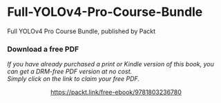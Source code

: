 # Full-YOLOv4-Pro-Course-Bundle
Full YOLOv4 Pro Course Bundle, published by Packt
### Download a free PDF

 <i>If you have already purchased a print or Kindle version of this book, you can get a DRM-free PDF version at no cost.<br>Simply click on the link to claim your free PDF.</i>
<p align="center"> <a href="https://packt.link/free-ebook/9781803236780">https://packt.link/free-ebook/9781803236780 </a> </p>